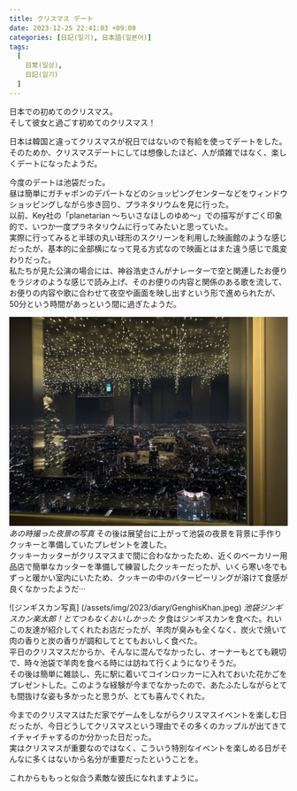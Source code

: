 ```yaml
---
title: クリスマス デート
date: 2023-12-25 22:41:03 +09:00
categories: [日記(일기), 日本語(일본어)]
tags:
  [
    日常(일상),
    日記(일기)
  ]
---
```

日本での初めてのクリスマス。<br>
そして彼女と過ごす初めてのクリスマス！<br>

日本は韓国と違ってクリスマスが祝日ではないので有給を使ってデートをした。<br>
そのためか、クリスマスデートにしては想像したほど、人が煩雑ではなく、楽しくデートになったようだ。<br>

今度のデートは池袋だった。<br>
昼は簡単にガチャポンのデパートなどのショッピングセンターなどをウィンドウショッピングしながら歩き回り、プラネタリウムを見に行った。<br>
以前、Key社の「planetarian ～ちいさなほしのゆめ～」での描写がすごく印象的で、いつか一度プラネタリウムに行ってみたいと思っていた。<br>
実際に行ってみると半球の丸い球形のスクリーンを利用した映画館のような感じだったが、基本的に全部横になって見る方式なので映画とはまた違う感じで風変わりだった。<br>
私たちが見た公演の場合には、神谷浩史さんがナレーターで空と関連したお便りをラジオのような感じで読み上げ、そのお便りの内容と関係のある歌を流して、お便りの内容や歌に合わせて夜空や画面を映し出すという形で進められたが、50分という時間があっという間に過ぎたようだ。<br>

![夜景 写真](/assets/img/2023/diary/Christmas.jpeg)
_あの時撮った夜景の写真_
その後は展望台に上がって池袋の夜景を背景に手作りクッキーと準備していたプレゼントを渡した。<br>
クッキーカッターがクリスマスまで間に合わなかったため、近くのベーカリー用品店で簡単なカッターを準備して練習したクッキーだったが、いくら寒い冬でもずっと暖かい室内にいたため、クッキーの中のバターピーリングが溶けて食感が良くなかったようだ···<br>

![ジンギスカン写真] (/assets/img/2023/diary/GenghisKhan.jpeg)
_池袋ジンギスカン楽太郎！とてつもなくおいしかった_
夕食はジンギスカンを食べた。れいこの友達が紹介してくれたお店だったが、羊肉が臭みも全くなく、炭火で焼いて肉の香りと炭の香りが調和してとてもおいしく食べた。<br>
平日のクリスマスだからか、そんなに混んでなかったし、オーナーもとても親切で、時々池袋で羊肉を食べる時には訪ねて行くようになりそうだ。<br>
その後は簡単に雑談し、先に駅に着いてコインロッカーに入れておいた花かごをプレゼントした。このような経験が今までなかったので、あたふたしながらとても間抜けな姿も多かったと思うが、とても喜んでくれた。<br>

今までのクリスマスはただ家でゲームをしながらクリスマスイベントを楽しむ日だったが、今日どうしてクリスマスという理由でその多くのカップルが出てきてイチャイチャするのか分かった日だった。<br>
実はクリスマスが重要なのではなく、こういう特別なイベントを楽しめる日がそんなに多くはないから名分が重要だったということを。<br>

これからももっと似合う素敵な彼氏になれますように。<br>